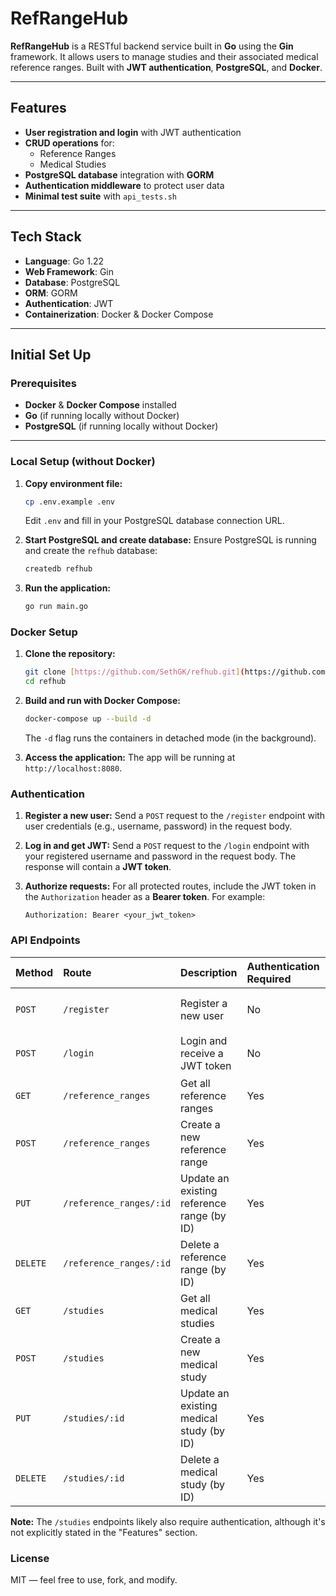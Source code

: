 # RefRangeHub

**RefRangeHub** is a RESTful backend service built in **Go** using the **Gin** framework. It allows users to manage studies and their associated medical reference ranges. Built with **JWT authentication**, **PostgreSQL**, and **Docker**.

---

##  Features

* **User registration and login** with JWT authentication
* **CRUD operations** for:
    * Reference Ranges
    * Medical Studies
* **PostgreSQL database** integration with **GORM**
* **Authentication middleware** to protect user data
* **Minimal test suite** with `api_tests.sh`

---

##  Tech Stack

* **Language**: Go 1.22
* **Web Framework**: Gin
* **Database**: PostgreSQL
* **ORM**: GORM
* **Authentication**: JWT
* **Containerization**: Docker & Docker Compose

---

##  Initial Set Up

###  Prerequisites

* **Docker** & **Docker Compose** installed
* **Go** (if running locally without Docker)
* **PostgreSQL** (if running locally without Docker)

---

###  Local Setup (without Docker)

1.  **Copy environment file:**
    ```bash
    cp .env.example .env
    ```
    Edit `.env` and fill in your PostgreSQL database connection URL.

2.  **Start PostgreSQL and create database:**
    Ensure PostgreSQL is running and create the `refhub` database:
    ```bash
    createdb refhub
    ```

3.  **Run the application:**
    ```bash
    go run main.go
    ```

###  Docker Setup

1.  **Clone the repository:**
    ```bash
    git clone [https://github.com/SethGK/refhub.git](https://github.com/SethGK/refhub.git)
    cd refhub
    ```

2.  **Build and run with Docker Compose:**
    ```bash
    docker-compose up --build -d
    ```
    The `-d` flag runs the containers in detached mode (in the background).

3.  **Access the application:**
    The app will be running at `http://localhost:8080`.

###  Authentication

1.  **Register a new user:**
    Send a `POST` request to the `/register` endpoint with user credentials (e.g., username, password) in the request body.

2.  **Log in and get JWT:**
    Send a `POST` request to the `/login` endpoint with your registered username and password in the request body. The response will contain a **JWT token**.

3.  **Authorize requests:**
    For all protected routes, include the JWT token in the `Authorization` header as a **Bearer token**. For example:
    ```
    Authorization: Bearer <your_jwt_token>
    ```

###  API Endpoints

| Method | Route                 | Description                                  | Authentication Required | Request Body (Example)                  |
| :----- | :-------------------- | :------------------------------------------- | :-------------------- | :-------------------------------------- |
| `POST` | `/register`          | Register a new user                          | No                    | `{"username": "...", "password": "..."}` |
| `POST` | `/login`             | Login and receive a JWT token                | No                    | `{"username": "...", "password": "..."}` |
| `GET`  | `/reference_ranges`  | Get all reference ranges                     | Yes                   | None                                    |
| `POST` | `/reference_ranges`  | Create a new reference range                 | Yes                   | `{"name": "...", "min": ..., "max": ...}` |
| `PUT`  | `/reference_ranges/:id` | Update an existing reference range (by ID) | Yes                   | `{"name": "...", "min": ..., "max": ...}` |
| `DELETE` | `/reference_ranges/:id` | Delete a reference range (by ID)           | Yes                   | None                                    |
| `GET`  | `/studies`           | Get all medical studies                      | Yes           | None                                    |
| `POST` | `/studies`           | Create a new medical study                   | Yes          | `{"name": "...", "description": "..."}`  |
| `PUT`  | `/studies/:id`       | Update an existing medical study (by ID)     | Yes           | `{"name": "...", "description": "..."}`  |
| `DELETE` | `/studies/:id`       | Delete a medical study (by ID)             | Yes           | None                                    |

**Note:** The `/studies` endpoints likely also require authentication, although it's not explicitly stated in the "Features" section.

###  License

MIT — feel free to use, fork, and modify.